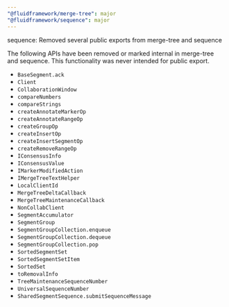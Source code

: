 ```yaml
---
"@fluidframework/merge-tree": major
"@fluidframework/sequence": major
---
```


sequence: Removed several public exports from merge-tree and sequence

The following APIs have been removed or marked internal in merge-tree and sequence. This functionality was never
intended for public export.

- `BaseSegment.ack`
- `Client`
- `CollaborationWindow`
- `compareNumbers`
- `compareStrings`
- `createAnnotateMarkerOp`
- `createAnnotateRangeOp`
- `createGroupOp`
- `createInsertOp`
- `createInsertSegmentOp`
- `createRemoveRangeOp`
- `IConsensusInfo`
- `IConsensusValue`
- `IMarkerModifiedAction`
- `IMergeTreeTextHelper`
- `LocalClientId`
- `MergeTreeDeltaCallback`
- `MergeTreeMaintenanceCallback`
- `NonCollabClient`
- `SegmentAccumulator`
- `SegmentGroup`
- `SegmentGroupCollection.enqueue`
- `SegmentGroupCollection.dequeue`
- `SegmentGroupCollection.pop`
- `SortedSegmentSet`
- `SortedSegmentSetItem`
- `SortedSet`
- `toRemovalInfo`
- `TreeMaintenanceSequenceNumber`
- `UniversalSequenceNumber`
- `SharedSegmentSequence.submitSequenceMessage`
